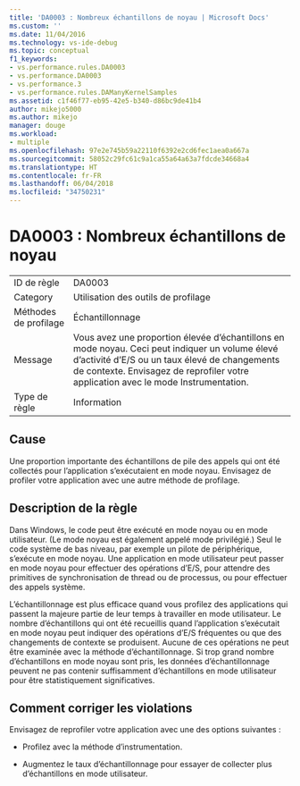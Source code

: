 ```yaml
---
title: 'DA0003 : Nombreux échantillons de noyau | Microsoft Docs'
ms.custom: ''
ms.date: 11/04/2016
ms.technology: vs-ide-debug
ms.topic: conceptual
f1_keywords:
- vs.performance.rules.DA0003
- vs.performance.DA0003
- vs.performance.3
- vs.performance.rules.DAManyKernelSamples
ms.assetid: c1f46f77-eb95-42e5-b340-d86bc9de41b4
author: mikejo5000
ms.author: mikejo
manager: douge
ms.workload:
- multiple
ms.openlocfilehash: 97e2e745b59a22110f6392e2cd6fec1aea0a667a
ms.sourcegitcommit: 58052c29fc61c9a1ca55a64a63a7fdcde34668a4
ms.translationtype: HT
ms.contentlocale: fr-FR
ms.lasthandoff: 06/04/2018
ms.locfileid: "34750231"
---
```

# <a name="da0003-many-kernel-samples"></a>DA0003 : Nombreux échantillons de noyau
|||  
|-|-|  
|ID de règle|DA0003|  
|Category|Utilisation des outils de profilage|  
|Méthodes de profilage|Échantillonnage|  
|Message|Vous avez une proportion élevée d’échantillons en mode noyau. Ceci peut indiquer un volume élevé d’activité d’E/S ou un taux élevé de changements de contexte. Envisagez de reprofiler votre application avec le mode Instrumentation.|  
|Type de règle|Information|  
  
## <a name="cause"></a>Cause  
 Une proportion importante des échantillons de pile des appels qui ont été collectés pour l’application s’exécutaient en mode noyau. Envisagez de profiler votre application avec une autre méthode de profilage.  
  
## <a name="rule-description"></a>Description de la règle  
 Dans Windows, le code peut être exécuté en mode noyau ou en mode utilisateur. (Le mode noyau est également appelé mode privilégié.) Seul le code système de bas niveau, par exemple un pilote de périphérique, s’exécute en mode noyau. Une application en mode utilisateur peut passer en mode noyau pour effectuer des opérations d’E/S, pour attendre des primitives de synchronisation de thread ou de processus, ou pour effectuer des appels système.  
  
 L’échantillonnage est plus efficace quand vous profilez des applications qui passent la majeure partie de leur temps à travailler en mode utilisateur. Le nombre d’échantillons qui ont été recueillis quand l’application s’exécutait en mode noyau peut indiquer des opérations d’E/S fréquentes ou que des changements de contexte se produisent. Aucune de ces opérations ne peut être examinée avec la méthode d’échantillonnage. Si trop grand nombre d’échantillons en mode noyau sont pris, les données d’échantillonnage peuvent ne pas contenir suffisamment d’échantillons en mode utilisateur pour être statistiquement significatives.  
  
## <a name="how-to-fix-violations"></a>Comment corriger les violations  
 Envisagez de reprofiler votre application avec une des options suivantes :  
  
-   Profilez avec la méthode d’instrumentation.  
  
-   Augmentez le taux d’échantillonnage pour essayer de collecter plus d’échantillons en mode utilisateur.